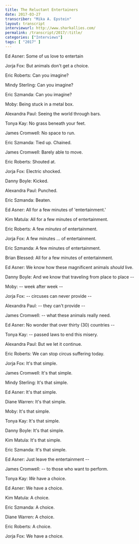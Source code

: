 ```yaml
---
title: The Reluctant Entertainers
date: 2017-03-27
transcriber: "Mika A. Epstein"
layout: transcript
interviewurl: http://www.sharkallies.com/
permalink: /transcript/2017/:title/
categories: ["Interviews"]
tags: [ "2017" ]
---
```


Ed Asner: Some of us love to entertain

Jorja Fox: But animals don't get a choice.

Eric Roberts: Can you imagine?

Mindy Sterling: Can you imagine?

Eric Szmanda: Can you imagine?

Moby: Being stuck in a metal box.

Alexandra Paul: Seeing the world through bars.

Tonya Kay: No grass beneath your feet.

James Cromwell: No space to run.

Eric Szmanda: Tied up. Chained.

James Cromwell: Barely able to move.

Eric Roberts: Shouted at.

Jorja Fox: Electric shocked.

Danny Boyle: Kicked.

Alexandra Paul: Punched.

Eric Szmanda: Beaten.

Ed Asner: All for a few minutes of 'entertainment.'

Kim Matula: All for a few minutes of entertainment.

Eric Roberts: A few _minutes_ of entertainment.

Jorja Fox: A few minutes ... of entertainment.

Eric Szmanda: A few minutes of entertainment.

Brian Blessed: All for a few minutes of entertainment.

Ed Asner: We know how these magnificent animals _should_ live.

Danny Boyle: And we know that traveling from place to place --

Moby: -- week after week --

Jorja Fox: -- circuses can never provide --

Alexandra Paul: -- they can't provide --

James Cromwell: -- what these animals really need.

Ed Asner: No wonder that over thirty (30) countries --

Tonya Kay: -- passed laws to end this misery.

Alexandra Paul: But we let it continue.

Eric Roberts: We can stop circus suffering today.

Jorja Fox: It's that simple.

James Cromwell: It's that simple.

Mindy Sterling: It's that simple.

Ed Asner: It's that simple.

Diane Warren: It's that simple.

Moby: It's that simple.

Tonya Kay: It's that simple.

Danny Boyle: It's that simple.

Kim Matula: It's that simple.

Eric Szmanda: It's that simple.

Ed Asner: Just leave the entertainment --

James Cromwell: -- to those who want to perform.

Tonya Kay: _We_ have a choice.

Ed Asner: We have a choice.

Kim Matula: A choice.

Eric Szmanda: A choice.

Diane Warren: A choice.

Eric Roberts: A choice.

Jorja Fox: We have a choice.

